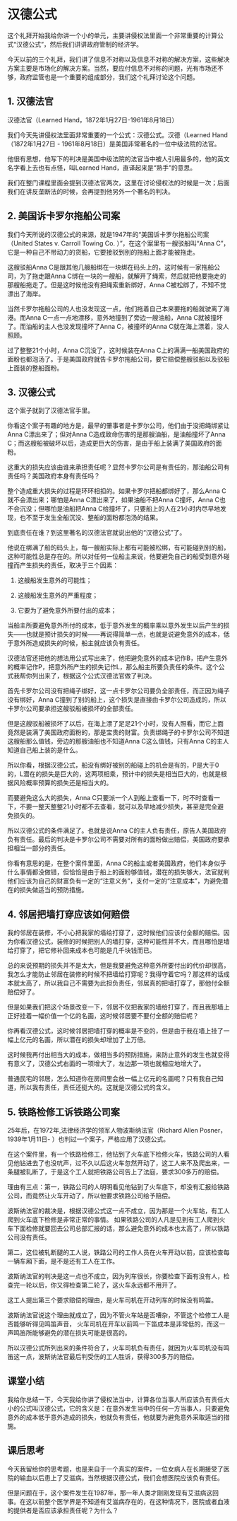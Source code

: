 # 汉德公式
这个礼拜开始我给你讲一个小的单元，主要讲侵权法里面一个非常重要的计算公式“汉德公式”，然后我们讲讲政府管制的经济学。

今天以前的三个礼拜，我们讲了信息不对称以及信息不对称的解决方案，这些解决方案主要是市场化的解决方案。当然，要应付信息不对称的问题，光有市场还不够，政府监管也是一个重要的组成部分，我们这个礼拜讨论这个问题。

## 1. 汉德法官

汉德法官（Learned Hand，1872年1月27日-1961年8月18日）

我们今天先讲侵权法里面非常重要的一个公式：汉德公式。汉德（Learned Hand（1872年1月27日 - 1961年8月18日）是美国非常著名的一位中级法院的法官。

他很有思想，他写下的判决是美国中级法院的法官当中被人引用最多的，他的英文名字看上去也有点怪，叫Learned Hand，直译起来是“熟手”的意思。

我们在整门课程里面会提到汉德法官两次，这里在讨论侵权法的时候是一次；后面我们在讲反垄断法的时候，会再提到他另外一个著名的判决。

## 2. 美国诉卡罗尔拖船公司案
我们今天所说的汉德公式的来源，就是1947年的“美国诉卡罗尔拖船公司案（United States v. Carroll Towing Co. ）”，在这个案里有一艘驳船叫“Anna C”，它是一种自己不带动力的货船，它要接驳到别的拖船上面才能被拖走。

这艘驳船Anna C是跟其他几艘船绑在一块绑在码头上的，这时候有一家拖船公司，为了拖走跟Anna C绑在一块的一艘船，就解开了绳索，然后就把他要拖走的那艘船拖走了。但是这时候他没有把绳索重新绑好，Anna C被松绑了，不知不觉漂出了海岸。

当然卡罗尔拖船公司的人也没发现这一点，他们拖着自己本来要拖的船就驶离了海港。而Anna C一点一点地漂移，意外地撞到了旁边一艘油船，Anna C就被撞坏了。而油船的主人也没发现撞坏了Anna C，被撞坏的Anna C就在海上漂着，没人照顾。

过了整整21个小时，Anna C沉没了，这时候装在Anna C上的满满一船美国政府的面粉也都泡汤了。于是美国政府就告卡罗尔拖船公司，要它赔偿整艘驳船以及驳船上面装的整船面粉。

## 3. 汉德公式
这个案子就到了汉德法官手里。

你看这个案子有趣的地方是，最早的肇事者是卡罗尔公司，他们由于没把绳绑紧让Anna C漂出来了；但对Anna C造成致命伤害的是那艘油船，是油船撞坏了Anna C；而这艘船被破坏以后，造成更巨大的伤害，是由于船上装满了美国政府的面粉。

这重大的损失应该由谁来承担责任呢？显然卡罗尔公司是有责任的，那油船公司有责任吗？美国政府本身有责任吗？

整个造成重大损失的过程是环环相扣的。如果卡罗尔把船都绑好了，那么Anna C就不会漂出来；哪怕是Anna C漂出来了，如果油船不把Anna C撞坏，Anna C也不会沉没；但哪怕是油船把Anna C给撞坏了，只要船上的人在21小时内尽早地发现，也不至于发生全船沉没、整船的面粉都泡汤的结果。

到底责任在谁？到这里著名的汉德法官就说出他的“汉德公式”了。

他说在绑满了船的码头上，每一艘船实际上都有可能被松绑，有可能碰到别的船，这种可能性总是存在的。所以对任何一位船主来说，他要避免自己的船受到意外碰撞而产生损失的责任，取决于三个因素：

1. 这艘船发生意外的可能性；

2. 这艘船发生意外的严重程度；

3. 它要为了避免意外所要付出的成本；

当船主所要避免意外所付的成本，低于意外发生的概率乘以意外发生以后产生的损失——也就是预计损失的时候——再说得简单一点，也就是说避免意外的成本，低于意外所造成损失的时候，船主就应该负有责任。

汉德法官还把他的想法用公式写出来了，他把避免意外的成本记作B，把产生意外的概率记作P，把意外所产生的损失记作L，那么船主所要负责任的条件。这个公式我帮你列出来了，根据这个公式汉德法官做了判决。
 
首先卡罗尔公司没有把绳子绑好，这一点卡罗尔公司要负全部责任，而正因为绳子没有绑好，Anna C撞到了别的船上，这个损失是直接由卡罗尔公司造成的，所以卡罗尔公司要承担这艘驳船被损坏的全部责任。

但是这艘驳船被损坏了以后，在海上漂了足足21个小时，没有人照看，而它上面竟然是装满了美国政府面粉的，那是宝贵的财富。负责绑绳子的卡罗尔公司不知道这艘船那么值钱，旁边的那艘油船也不知道Anna C这么值钱，只有Anna C的主人知道自己船上装的是什么。

所以你看，根据汉德公式，船没有绑好被别的船碰上的机会是有的，P是大于0的，L潜在的损失是巨大的，这两项相乘，预计中的损失是相当巨大的，也就是根据风险概率预算的损失还是相当大的。

而要避免这么大的损失，Anna C只要派一个人到船上查看一下，时不时查看一下，不要一整天整整21小时都不去查看，就可以及早地减少损失，甚至是完全避免损失的。

所以汉德公式的条件满足了。也就是说Anna C的主人负有责任，原告人美国政府负有责任。最后的判决是卡罗尔公司不需要对所有的面粉做出赔偿，美国政府要承担相当一部分的责任。

你看有意思的是，在整个案件里面，Anna C的船主或者美国政府，他们本身似乎什么事情都没做错，但恰恰是由于船上的面粉够值钱，潜在的损失够大，法官就判他们应该为自己的财富负有一定的“注意义务”，支付一定的“注意成本”，为避免潜在的损失做适当的预防措施。

## 4. 邻居把墙打穿应该如何赔偿
我的邻居在装修，不小心把我家的墙给打穿了，这时候他们应该付全额的赔偿。因为你看汉德公式，装修的时候把别人的墙打穿，这种可能性并不大，而且哪怕是墙给打穿了，把它修补回来成本也可能是几千块钱而已。

总的来说预期的损失并不是太大，但是我要避免这种意外所要付出的代价却很高，我怎么才能防止邻居在装修的时候不把墙给打穿呢？我得守着它吗？那这样的话成本就太高了，所以我自己不需要为此担负责任，邻居真的把墙打穿了，那他付全额赔偿好了。

但是如果我们把这个场景改变一下，邻居不仅把我家的墙给打穿了，而且我那墙上正好挂着一幅价值一个亿的名画，这时候邻居要不要付全额的赔偿呢？

你再看汉德公式，这时候邻居把墙打穿的概率是不变的，但是由于我在墙上挂了一幅上亿元的名画，所以潜在的损失却增加了上万倍。

这时候我再付出相当大的成本，做相当多的预防措施，来防止意外的发生也就变得有意义了，汉德公式右面的一项增大了，左边那一项也就相应地增大了。

普通民宅的邻居，怎么知道你在房间里会放一幅上亿元的名画呢？只有我自己知道，所以我有责任，责任还挺大的。这就是汉德公式的含义。

## 5. 铁路检修工诉铁路公司案
25年后，在1972年,法律经济学的领军人物波斯纳法官（Richard Allen Posner，1939年1月11日- ）也判过一个案子，严格应用了汉德公式。

在这个案件里，有一个铁路检修工，他钻到了火车底下检修火车，铁路公司的人看见他钻进去了也没吭声，过不久以后这火车忽然开动了，这工人来不及爬出来，一条腿被轧断了，于是这个工人就把铁路公司告上了法庭，要求300多万的赔偿。

理由有三点：第一，铁路公司的人明明看见他钻到了火车底下，却没有汇报给铁路公司，而竟然让火车开动了，所以他要求铁路公司给予赔偿。

波斯纳法官的裁决是，根据汉德公式这一点不成立，因为那是一个火车站，有工人爬到火车底下检修是非常正常的事情。 如果铁路公司的人凡是见到有工人爬到火车下面检修就要回去公司总部汇报的话，那么避免意外的成本也太高了，所以铁路公司没有责任。

第二，这位被轧断腿的工人说，铁路公司的工作人员在火车开动以前，应该检查每一辆车厢下面，是不是还有工人在工作。

波斯纳法官的判决是这一点也不成立，因为列车很长，你要检查下面有没有人，检查完一轮以后，你又得检查第二轮了，这火车永远都不用开了。

这工人提出第三个要求赔偿的理由，是火车司机在开动列车的时候没有鸣笛。

波斯纳法官说这个理由就成立了，因为不管火车站是否嘈杂，不管这个检修工人是否能够听得见鸣笛声音， 火车司机在开车以前鸣一下笛成本是非常低的，而这一声鸣笛所能够避免的潜在损失可能是很高的。

所以汉德公式所列出来的条件符合了，火车司机负有责任，就因为火车司机没有鸣笛这一点，波斯纳法官最后判受伤的工人胜诉，获得300多万的赔偿。

## 课堂小结
我给你总结一下，今天我给你讲了侵权法当中，计算各位当事人所应该负有责任大小的公式叫汉德公式，它的含义是：在意外发生当中的任何一方当事人，只要避免意外的成本低于意外造成的损失，他就负有责任，他就要为避免意外采取适当的措施。 

## 课后思考
今天我留给你的思考题，也是来自于一个真实的案件，一位女病人在长期接受了医院的输血以后患上了艾滋病。当然根据汉德公式，我们会想医院应该负有责任。

但是问题在于，这个案件发生在1987年，那一年人类才刚刚发现有艾滋病这回事。在这以前整个医学界是不知道有艾滋病存在的，在这种情况下，医院或者血液的提供者是否应该承担责任呢？为什么？
